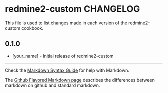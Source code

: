 redmine2-custom CHANGELOG
=========================

This file is used to list changes made in each version of the redmine2-custom cookbook.

0.1.0
-----
- [your_name] - Initial release of redmine2-custom

- - -
Check the [Markdown Syntax Guide](http://daringfireball.net/projects/markdown/syntax) for help with Markdown.

The [Github Flavored Markdown page](http://github.github.com/github-flavored-markdown/) describes the differences between markdown on github and standard markdown.
